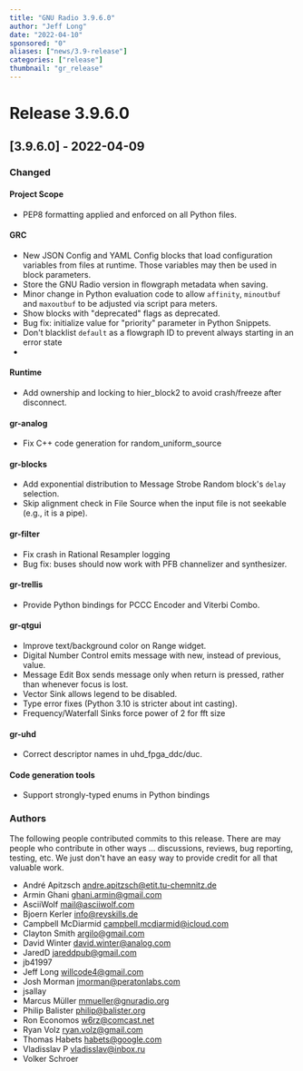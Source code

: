 ```yaml
---
title: "GNU Radio 3.9.6.0"
author: "Jeff Long"
date: "2022-04-10"
sponsored: "0"
aliases: ["news/3.9-release"]
categories: ["release"]
thumbnail: "gr_release"
---
```

# Release 3.9.6.0

## [3.9.6.0] - 2022-04-09

### Changed

#### Project Scope

- PEP8 formatting applied and enforced on all Python files.

#### GRC

- New JSON Config and YAML Config blocks that load configuration variables from files at runtime. Those variables may then be used in block parameters.
- Store the GNU Radio version in flowgraph metadata when saving.
- Minor change in Python evaluation code to allow `affinity`, `minoutbuf` and `maxoutbuf` to be adjusted via script para
meters.
- Show blocks with "deprecated" flags as deprecated.
- Bug fix: initialize value for "priority" parameter in Python Snippets.
- Don't blacklist `default` as a flowgraph ID to prevent always starting in an error state
- 
#### Runtime

- Add ownership and locking to hier_block2 to avoid crash/freeze after disconnect.

#### gr-analog

- Fix C++ code generation for random_uniform_source

#### gr-blocks

- Add exponential distribution to Message Strobe Random block's `delay` selection.
- Skip alignment check in File Source when the input file is not seekable (e.g., it is a pipe).

#### gr-filter

- Fix crash in Rational Resampler logging
- Bug fix: buses should now work with PFB channelizer and synthesizer.

#### gr-trellis

- Provide Python bindings for PCCC Encoder and Viterbi Combo.

#### gr-qtgui

- Improve text/background color on Range widget.
- Digital Number Control emits message with new, instead of previous, value.
- Message Edit Box sends message only when return is pressed, rather than whenever focus is lost.
- Vector Sink allows legend to be disabled.
- Type error fixes (Python 3.10 is stricter about int casting).
- Frequency/Waterfall Sinks force power of 2 for fft size

#### gr-uhd

- Correct descriptor names in uhd_fpga_ddc/duc.

#### Code generation tools

- Support strongly-typed enums in Python bindings

### Authors

The following people contributed commits to this release. There are may people who contribute in other ways ... discussions, reviews, bug reporting, testing, etc. We just don't have an easy way to provide credit for all that valuable work.

- André Apitzsch <andre.apitzsch@etit.tu-chemnitz.de>
- Armin Ghani <ghani.armin@gmail.com>
- AsciiWolf <mail@asciiwolf.com>
- Bjoern Kerler <info@revskills.de>
- Campbell McDiarmid <campbell.mcdiarmid@icloud.com>
- Clayton Smith <argilo@gmail.com>
- David Winter <david.winter@analog.com>
- JaredD <jareddpub@gmail.com>
- jb41997
- Jeff Long <willcode4@gmail.com>
- Josh Morman <jmorman@peratonlabs.com>
- jsallay
- Marcus Müller <mmueller@gnuradio.org>
- Philip Balister <philip@balister.org>
- Ron Economos <w6rz@comcast.net>
- Ryan Volz <ryan.volz@gmail.com>
- Thomas Habets <habets@google.com>
- Vladisslav P <vladisslav@inbox.ru>
- Volker Schroer